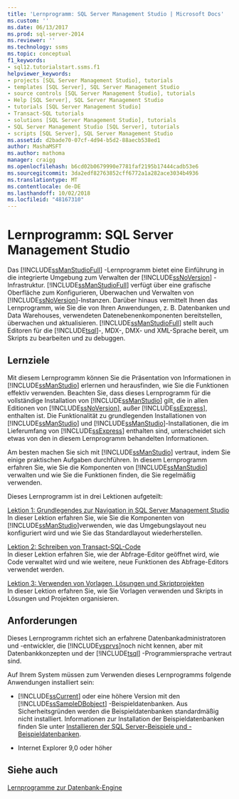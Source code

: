 ```yaml
---
title: 'Lernprogramm: SQL Server Management Studio | Microsoft Docs'
ms.custom: ''
ms.date: 06/13/2017
ms.prod: sql-server-2014
ms.reviewer: ''
ms.technology: ssms
ms.topic: conceptual
f1_keywords:
- sql12.tutorialstart.ssms.f1
helpviewer_keywords:
- projects [SQL Server Management Studio], tutorials
- templates [SQL Server], SQL Server Management Studio
- source controls [SQL Server Management Studio], tutorials
- Help [SQL Server], SQL Server Management Studio
- tutorials [SQL Server Management Studio]
- Transact-SQL tutorials
- solutions [SQL Server Management Studio], tutorials
- SQL Server Management Studio [SQL Server], tutorials
- scripts [SQL Server], SQL Server Management Studio
ms.assetid: d2bade70-07cf-4d94-b5d2-88aecb538ed1
author: MashaMSFT
ms.author: mathoma
manager: craigg
ms.openlocfilehash: b6cd02b0679990e7781faf2195b17444cadb53e6
ms.sourcegitcommit: 3da2edf82763852cff6772a1a282ace3034b4936
ms.translationtype: MT
ms.contentlocale: de-DE
ms.lasthandoff: 10/02/2018
ms.locfileid: "48167310"
---
```

# <a name="tutorial-sql-server-management-studio"></a>Lernprogramm: SQL Server Management Studio
  Das [!INCLUDE[ssManStudioFull](../../includes/ssmanstudiofull-md.md)] -Lernprogramm bietet eine Einführung in die integrierte Umgebung zum Verwalten der [!INCLUDE[ssNoVersion](../../includes/ssnoversion-md.md)] -Infrastruktur. [!INCLUDE[ssManStudioFull](../../includes/ssmanstudiofull-md.md)] verfügt über eine grafische Oberfläche zum Konfigurieren, Überwachen und Verwalten von [!INCLUDE[ssNoVersion](../../includes/ssnoversion-md.md)]-Instanzen. Darüber hinaus vermittelt Ihnen das Lernprogramm, wie Sie die von Ihren Anwendungen, z. B. Datenbanken und Data Warehouses, verwendeten Datenebenenkomponenten bereitstellen, überwachen und aktualisieren. [!INCLUDE[ssManStudioFull](../../includes/ssmanstudiofull-md.md)] stellt auch Editoren für die [!INCLUDE[tsql](../../includes/tsql-md.md)]-, MDX-, DMX- und XML-Sprache bereit, um Skripts zu bearbeiten und zu debuggen.  
  
## <a name="what-you-will-learn"></a>Lernziele  
 Mit diesem Lernprogramm können Sie die Präsentation von Informationen in [!INCLUDE[ssManStudio](../../includes/ssmanstudio-md.md)] erlernen und herausfinden, wie Sie die Funktionen effektiv verwenden. Beachten Sie, dass dieses Lernprogramm für die vollständige Installation von [!INCLUDE[ssManStudio](../../includes/ssmanstudio-md.md)] gilt, die in allen Editionen von [!INCLUDE[ssNoVersion](../../includes/ssnoversion-md.md)], außer [!INCLUDE[ssExpress](../../includes/ssexpress-md.md)], enthalten ist. Die Funktionalität zu grundlegenden Installationen von [!INCLUDE[ssManStudio](../../includes/ssmanstudio-md.md)] und [!INCLUDE[ssManStudio](../../includes/ssmanstudio-md.md)]-Installationen, die im Lieferumfang von [!INCLUDE[ssExpress](../../includes/ssexpress-md.md)] enthalten sind, unterscheidet sich etwas von den in diesem Lernprogramm behandelten Informationen.  
  
 Am besten machen Sie sich mit [!INCLUDE[ssManStudio](../../includes/ssmanstudio-md.md)] vertraut, indem Sie einige praktischen Aufgaben durchführen. In diesem Lernprogramm erfahren Sie, wie Sie die Komponenten von [!INCLUDE[ssManStudio](../../includes/ssmanstudio-md.md)] verwalten und wie Sie die Funktionen finden, die Sie regelmäßig verwenden.  
  
 Dieses Lernprogramm ist in drei Lektionen aufgeteilt:  
  
 [Lektion 1: Grundlegendes zur Navigation in SQL Server Management Studio](lesson-1-basic-navigation-in-sql-server-management-studio.md)  
 In dieser Lektion erfahren Sie, wie Sie die Komponenten von [!INCLUDE[ssManStudio](../../includes/ssmanstudio-md.md)]verwenden, wie das Umgebungslayout neu konfiguriert wird und wie Sie das Standardlayout wiederherstellen.  
  
 [Lektion 2: Schreiben von Transact-SQL-Code](lesson-2-writing-transact-sql.md)  
 In dieser Lektion erfahren Sie, wie der Abfrage-Editor geöffnet wird, wie Code verwaltet wird und wie weitere, neue Funktionen des Abfrage-Editors verwendet werden.  
  
 [Lektion 3: Verwenden von Vorlagen, Lösungen und Skriptprojekten](lesson-3-working-with-templates-solutions-and-script-projects.md)  
 In dieser Lektion erfahren Sie, wie Sie Vorlagen verwenden und Skripts in Lösungen und Projekten organisieren.  
  
## <a name="requirements"></a>Anforderungen  
 Dieses Lernprogramm richtet sich an erfahrene Datenbankadministratoren und -entwickler, die [!INCLUDE[vsprvs](../../includes/vsprvs-md.md)]noch nicht kennen, aber mit Datenbankkonzepten und der [!INCLUDE[tsql](../../includes/tsql-md.md)] -Programmiersprache vertraut sind.  
  
 Auf Ihrem System müssen zum Verwenden dieses Lernprogramms folgende Anwendungen installiert sein:  
  
-   [!INCLUDE[ssCurrent](../../includes/sscurrent-md.md)] oder eine höhere Version mit den [!INCLUDE[ssSampleDBobject](../../includes/sssampledbobject-md.md)] -Beispieldatenbanken. Aus Sicherheitsgründen werden die Beispieldatenbanken standardmäßig nicht installiert. Informationen zur Installation der Beispieldatenbanken finden Sie unter [Installieren der SQL Server-Beispiele und -Beispieldatenbanken](http://sqlserversamples.codeplex.com).  
  
-   Internet Explorer 9,0 oder höher  
  
## <a name="see-also"></a>Siehe auch  
 [Lernprogramme zur Datenbank-Engine](../../relational-databases/database-engine-tutorials.md)  
  
  
